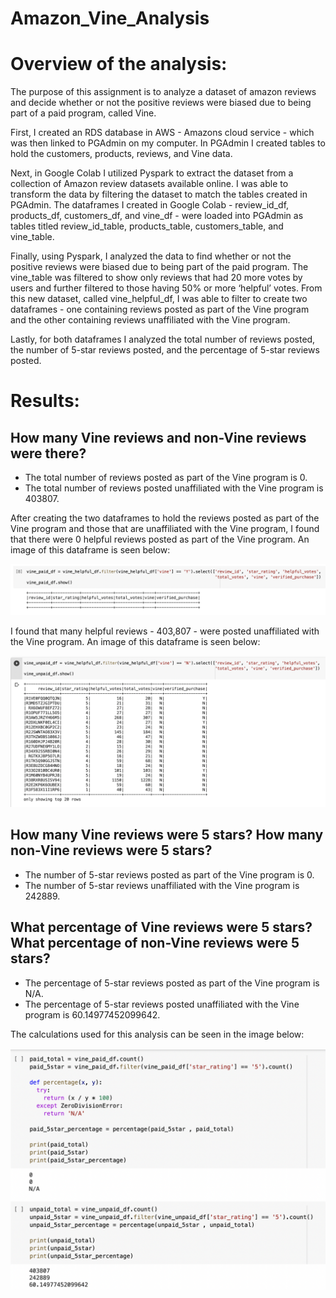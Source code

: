 # Amazon_Vine_Analysis

# Overview of the analysis: 
The purpose of this assignment is to analyze a dataset of amazon reviews and decide whether or not the positive reviews were biased due to being part of a paid program, called Vine.

First, I created an RDS database in AWS - Amazons cloud service - which was then linked to PGAdmin on my computer.  In PGAdmin I created tables to hold the customers, products, reviews, and Vine data.

Next, in Google Colab I utilized Pyspark to extract the dataset from a collection of Amazon review datasets available online. I was able to transform the data by filtering the dataset to match the tables created in PGAdmin. The dataframes I created in Google Colab - review_id_df, products_df, customers_df, and vine_df - were loaded into PGAdmin as tables titled review_id_table, products_table, customers_table, and vine_table. 

Finally, using Pyspark, I analyzed the data to find whether or not the positive reviews were biased due to being part of the paid program.
The vine_table was filtered to show only reviews that had 20 more votes by users and further filtered to those having 50% or more ‘helpful’ votes.
From this new dataset, called vine_helpful_df, I was able to filter to create two dataframes  - one containing reviews posted as part of the Vine program and the other containing reviews unaffiliated with the Vine program. 

Lastly, for both dataframes I analyzed the total number of reviews posted, the number of 5-star reviews posted, and the percentage of 5-star reviews posted. 


# Results: 

## How many Vine reviews and non-Vine reviews were there?
- The total number of reviews posted as part of the Vine program is 0.
- The total number of reviews posted unaffiliated with the Vine program is 403807.

After creating the two dataframes to hold the reviews posted as part of the Vine program and those that are unaffiliated with the Vine program, I found that there were 0 helpful reviews posted as part of the Vine program. An image of this dataframe is seen below:


![paid_reviews.png](Resources/paid_reviews.png)


I found that many helpful reviews - 403,807 - were posted unaffiliated with the Vine program. An image of this dataframe is seen below:


![unpaid_reviews.png](Resources/unpaid_reviews.png)


## How many Vine reviews were 5 stars? How many non-Vine reviews were 5 stars?
- The number of 5-star reviews posted as part of the Vine program is 0.
- The number of 5-star reviews unaffiliated with the Vine program is 242889.


## What percentage of Vine reviews were 5 stars? What percentage of non-Vine reviews were 5 stars?
- The percentage of 5-star reviews posted as part of the Vine program is N/A.
- The percentage of 5-star reviews posted unaffiliated with the Vine program is 60.14977452099642.

The calculations used for this analysis can be seen in the image below:


![reviews_analysis.png](Resources/reviews_analysis.png)
